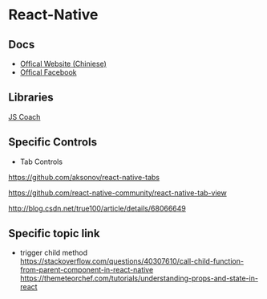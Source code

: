 # React-Native

## Docs

* [Offical Website (Chiniese)](http://reactnative.cn/docs/0.47/getting-started.html)
* [Offical Facebook](https://facebook.github.io/react-native/)

## Libraries

[JS Coach](https://js.coach/react-native)

## Specific Controls

* Tab Controls

https://github.com/aksonov/react-native-tabs

https://github.com/react-native-community/react-native-tab-view

http://blog.csdn.net/true100/article/details/68066649

## Specific topic link

* trigger child method  
https://stackoverflow.com/questions/40307610/call-child-function-from-parent-component-in-react-native  
https://themeteorchef.com/tutorials/understanding-props-and-state-in-react
